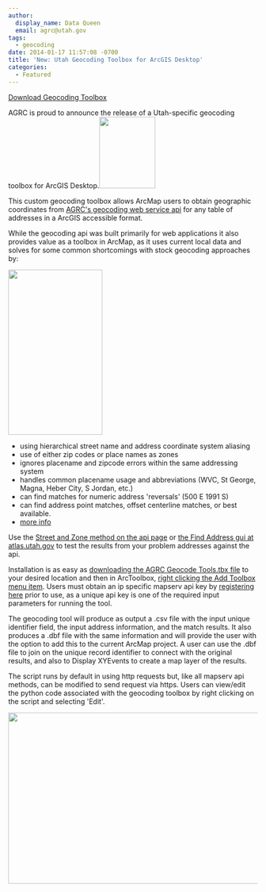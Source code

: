 ```yaml
---
author:
  display_name: Data Queen
  email: agrc@utah.gov
tags:
  - geocoding
date: 2014-01-17 11:57:08 -0700
title: 'New: Utah Geocoding Toolbox for ArcGIS Desktop'
categories:
  - Featured
---
```

<p><a href="https://github.com/agrc/geocoding-toolbox/raw/master/AGRC%20Geocode%20Tools.tbx" class="button medium white"><span class="button-text">Download Geocoding Toolbox</span></a></p>
<p>AGRC is proud to announce the release of a Utah-specific geocoding toolbox for ArcGIS Desktop.<a href="{{ "/downloads/geocoding-example.png" | prepend: site.baseurl }}"><img src="{{ "/images/geocoding-example.png" | prepend: site.baseurl }}" alt="" title="geocoding example" width="113" height="144" class="inline-text-left" /></a></p>
<p>This custom geocoding toolbox allows ArcMap users to obtain geographic coordinates from <a href="{{site.baseurl}}{% post_url 2013-04-02-using-the-mapserv-utah-gov-api-to-geocode-address %}">AGRC's geocoding web service api</a> for any table of addresses in a ArcGIS accessible format.</p>
<p>While the geocoding api was built primarily for web applications it also provides value as a toolbox in ArcMap, as it uses current local data and solves for some common shortcomings with stock geocoding approaches by:</p>
<p><a href="{{ "/downloads/geocodingtoolbox.png" | prepend: site.baseurl }}"><img src="{{ "/images/geocodingtoolbox.png" | prepend: site.baseurl }}" alt="" title="geocodingtoolbox" width="190" height="333" class="inline-text-right" /></a>
<ul>
<li>using hierarchical street name and address coordinate system aliasing</li>
<li>use of either zip codes or place names as zones</li>
<li>ignores placename and zipcode errors within the same addressing system</li>
<li>handles common placename usage and abbreviations (WVC, St George, Magna, Heber City, S Jordan, etc.) </li>
<li>can find matches for numeric address 'reversals' (500 E 1991 S)</li>
<li>can find address point matches, offset centerline matches, or best available.</li>
<li><a href="{{site.baseurl}}{% post_url 2013-05-10-utah-statewide-address-geocoding-web-service-upgrade %}">more info</a></li>
</ul>
<p>Use the <a href="https://api.mapserv.utah.gov/#geocoding">Street and Zone method on the api page</a> or <a href="https://atlas.utah.gov">the Find Address gui at atlas.utah.gov</a> to test the results from your problem addresses against the api.</p>
<p>Installation is as easy as <a href="https://github.com/agrc/geocoding-toolbox/raw/master/AGRC%20Geocode%20Tools.tbx">downloading the AGRC Geocode Tools.tbx file</a> to your desired location and then in ArcToolbox, <a href="https://resources.arcgis.com/en/help/main/10.1/index.html#//003q0000001m000000">right clicking the Add Toolbox menu item</a>. Users must obtain an ip specific mapserv api key by <a href="https://developer.mapserv.utah.gov/AccountAccess">registering here</a> prior to use, as a unique api key is one of the required input parameters for running the tool.</p>
<p>The geocoding tool will produce as output a .csv file with the input unique identifier field, the input address information, and the match results. It also produces a .dbf file with the same information and will provide the user with the option to add this to the current ArcMap project. A user can use the .dbf file to join on the unique record identifier to connect with the original results, and also to Display XYEvents to create a map layer of the results. </p>
<p>The script runs by default in using http requests but, like all mapserv api methods, can be modified to send request via https. Users can view/edit the python code associated with the geocoding toolbox by right clicking on the script and selecting 'Edit'.</p>
<p><a href="{{ "/downloads/geocodetoolbox.png" | prepend: site.baseurl }}"><img src="{{ "/images/geocodetoolbox.png" | prepend: site.baseurl }}" alt="" title="geocodetoolbox" width="600" height="345" class="aligncenter size-full wp-image-14332" /></a></p>

